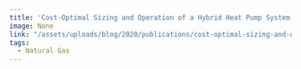 ```yaml
---
title: 'Cost-Optimal Sizing and Operation of a Hybrid Heat Pump System Using Numerical Simulation'
image: None
link: "/assets/uploads/blog/2020/publications/cost-optimal-sizing-and-operation-of-a-hybrid-heat-pump-system-using-numerical-simulation.pdf"
tags:
  - Natural Gas
---
```

